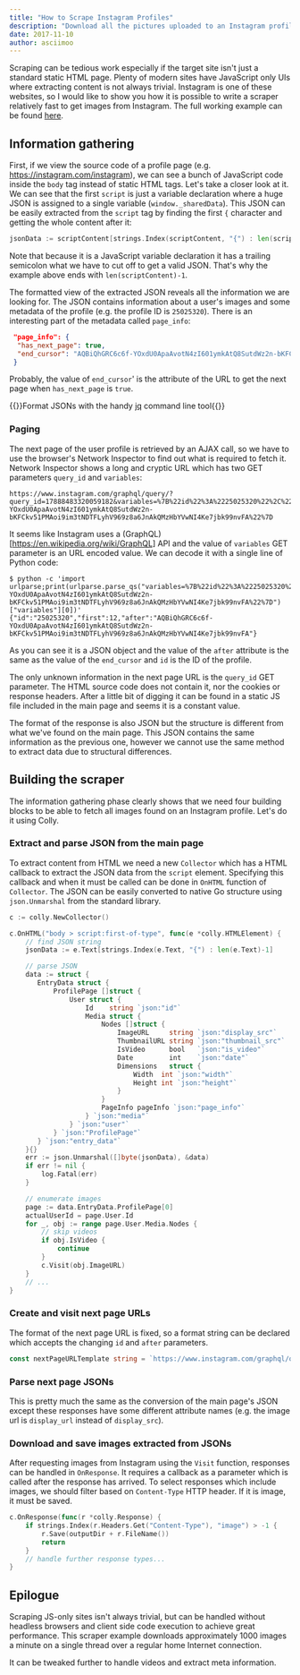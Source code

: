 ```yaml
---
title: "How to Scrape Instagram Profiles"
description: "Download all the pictures uploaded to an Instagram profile"
date: 2017-11-10
author: asciimoo
---
```


Scraping can be tedious work especially if the target site isn't just a standard static HTML page. Plenty of modern sites have JavaScript only UIs where extracting content is not always trivial. Instagram is one of these websites, so I would like to show you how it is possible to write a scraper relatively fast to get images from Instagram. The full working example can be found [here](/docs/examples/instagram/).


## Information gathering


First, if we view the source code of a profile page (e.g. https://instagram.com/instagram), we can see a bunch of JavaScript code inside the `body` tag instead of static HTML tags. Let's take a closer look at it. We can see that the first `script` is just a variable declaration where a huge JSON is assigned to a single variable (`window._sharedData`). This JSON can be easily extracted from the `script` tag by finding the first `{` character and getting the whole content after it:

```go
jsonData := scriptContent[strings.Index(scriptContent, "{") : len(scriptContent)-1]
```

Note that because it is a JavaScript variable declaration it has a trailing semicolon what we have to cut off to get a valid JSON. That's why the example above ends with `len(scriptContent)-1`.

The formatted view of the extracted JSON reveals all the information we are looking for. The JSON contains information about a user's images and some metadata of the profile (e.g. the profile ID is `25025320`). There is an interesting part of the metadata called `page_info`:

```json
 "page_info": {
  "has_next_page": true,
  "end_cursor": "AQBiQhGRC6c6f-YOxdU0ApaAvotN4zI601ymkAtQ8SutdWz2n-bKFCkv51PMAoi9im3tNDTFLyhV969z8a6JnAkQMzHbYVwNI4Ke7jbk99nvFA"
 }
```

Probably, the value of `end_cursor`' is the attribute of the URL to get the next page when `has_next_page` is `true`.

{{<tip>}}Format JSONs with the handy <a href="https://github.com/stedolan/jq" target="_blank">jq</a> command line tool{{</tip>}}

### Paging

The next page of the user profile is retrieved by an AJAX call, so we have to use the browser's Network Inspector to find out what is required to fetch it. Network Inspector shows a long and cryptic URL which has two GET parameters `query_id` and `variables`:
    
```
https://www.instagram.com/graphql/query/?query_id=17888483320059182&variables=%7B%22id%22%3A%2225025320%22%2C%22first%22%3A12%2C%22after%22%3A%22AQBiQhGRC6c6f-YOxdU0ApaAvotN4zI601ymkAtQ8SutdWz2n-bKFCkv51PMAoi9im3tNDTFLyhV969z8a6JnAkQMzHbYVwNI4Ke7jbk99nvFA%22%7D
```

It seems like Instagram uses a (GraphQL)[https://en.wikipedia.org/wiki/GraphQL] API and the value of `variables` GET parameter is an URL encoded value. We can decode it with a single line of Python code:

```
$ python -c 'import urlparse;print(urlparse.parse_qs("variables=%7B%22id%22%3A%2225025320%22%2C%22first%22%3A12%2C%22after%22%3A%22AQBiQhGRC6c6f-YOxdU0ApaAvotN4zI601ymkAtQ8SutdWz2n-bKFCkv51PMAoi9im3tNDTFLyhV969z8a6JnAkQMzHbYVwNI4Ke7jbk99nvFA%22%7D")["variables"][0])'
{"id":"25025320","first":12,"after":"AQBiQhGRC6c6f-YOxdU0ApaAvotN4zI601ymkAtQ8SutdWz2n-bKFCkv51PMAoi9im3tNDTFLyhV969z8a6JnAkQMzHbYVwNI4Ke7jbk99nvFA"}
```

As you can see it is a JSON object and the value of the `after` attribute is the same as the value of the `end_cursor` and `id` is the ID of the profile.

The only unknown information in the next page URL is the `query_id` GET parameter. The HTML source code does not contain it, nor the cookies or response headers. After a little bit of digging it can be found in a static JS file included in the main page and seems it is a constant value.

The format of the response is also JSON but the structure is different from what we've found on the main page. This JSON contains the same information as the previous one, however we cannot use the same method to extract data due to structural differences.

## Building the scraper

The information gathering phase clearly shows that we need four building blocks to be able to fetch all images found on an Instagram profile. Let's do it using Colly.

### Extract and parse JSON from the main page

To extract content from HTML we need a new `Collector` which has a HTML callback to extract the JSON data from the `script` element. Specifying this callback and when it must be called can be done in `OnHTML` function of `Collector`.
The JSON can be easily converted to native Go structure using `json.Unmarshal` from the standard library.

```go
c := colly.NewCollector()

c.OnHTML("body > script:first-of-type", func(e *colly.HTMLElement) {
    // find JSON string
    jsonData := e.Text[strings.Index(e.Text, "{") : len(e.Text)-1]

    // parse JSON
    data := struct {
       EntryData struct {
           ProfilePage []struct {
               User struct {
                   Id    string `json:"id"`
                   Media struct {
                       Nodes []struct {
                           ImageURL     string `json:"display_src"`
                           ThumbnailURL string `json:"thumbnail_src"`
                           IsVideo      bool   `json:"is_video"`
                           Date         int    `json:"date"`
                           Dimensions   struct {
                               Width  int `json:"width"`
                               Height int `json:"height"`
                           }
                       }
                       PageInfo pageInfo `json:"page_info"`
                   } `json:"media"`
               } `json:"user"`
           } `json:"ProfilePage"`
       } `json:"entry_data"`
    }{}
    err := json.Unmarshal([]byte(jsonData), &data)
    if err != nil {
        log.Fatal(err)
    }

    // enumerate images
    page := data.EntryData.ProfilePage[0]
    actualUserId = page.User.Id
    for _, obj := range page.User.Media.Nodes {
        // skip videos
        if obj.IsVideo {
            continue
        }
        c.Visit(obj.ImageURL)
    }
    // ...
}
```

### Create and visit next page URLs

The format of the next page URL is fixed, so a format string can be declared which accepts the changing `id` and `after` parameters.

```go
const nextPageURLTemplate string = `https://www.instagram.com/graphql/query/?query_id=17888483320059182&variables={"id":"%s","first":12,"after":"%s"}`
```

### Parse next page JSONs

This is pretty much the same as the conversion of the main page's JSON except these responses have some different attribute names (e.g. the image url is `display_url` instead of `display_src`).

### Download and save images extracted from JSONs

After requesting images from Instagram using the `Visit` function, responses can be handled in `OnResponse`. It requires a callback as a parameter which is called after the response has arrived. To select responses which include images, we should filter based on `Content-Type` HTTP header. If it is image, it must be saved.

```go
c.OnResponse(func(r *colly.Response) {
    if strings.Index(r.Headers.Get("Content-Type"), "image") > -1 {
        r.Save(outputDir + r.FileName())
        return
    }
    // handle further response types...
}
```

## Epilogue

Scraping JS-only sites isn't always trivial, but can be handled without headless browsers and client side code execution to achieve great performance. This scraper example downloads approximately 1000 images a minute on a single thread over a regular home Internet connection.

It can be tweaked further to handle videos and extract meta information.
